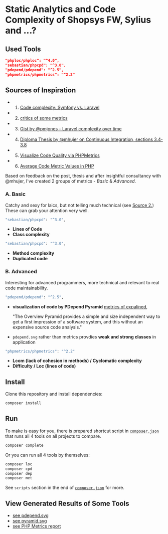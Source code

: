 # Static Analytics and Code Complexity of Shopsys FW, Sylius and ...? 

## Used Tools

```json
"phploc/phploc": "^4.0",
"sebastian/phpcpd": "^3.0",
"pdepend/pdepend": "^2.5",
"phpmetrics/phpmetrics": "^2.2"
```

## Sources of Inspiration 

- 1. [Code complexity: Symfony vs. Laravel](https://medium.com/@taylorotwell/measuring-code-complexity-64356da605f9)
- 2. [critics of some metrics](https://news.ycombinator.com/item?id=13364649)
- 3. [Gist by @pmjones - Laravel complexity over time](https://gist.github.com/pmjones/20109b503a4636fc58046382e7dece75)  
- 4. [Diploma Thesis by @mhujer on Continuous Integration, sections 3.4-3.8](https://blog.martinhujer.cz/bp/)
- 5. [Visualize Code Quality via PHPMetrics](https://www.sitepoint.com/visualize-codes-quality-phpmetrics/)
- 6. [Average Code Metric Values in PHP](https://kaosktrl.wordpress.com/2012/08/18/php-code-metrics-statistics/)

Based on feedback on the post, thesis and after insightful consultancy with @mhujer, I've created 2 groups of metrics - *Basic* & *Advanced*.


### A. Basic 

Catchy and sexy for laics, but not telling much technical (see [Source 2.](https://news.ycombinator.com/item?id=13364649))
These can grab your attention very well.

```bash
"sebastian/phpcpd": "^3.0",
```

- **Lines of Code**
- **Class complexity**

```bash
"sebastian/phpcpd": "^3.0",
```

- **Method complexity**
- **Duplicated code**

### B. Advanced 

Interesting for advanced programmers, more technical and relevant to real code maintainability.

```bash
"pdepend/pdepend": "^2.5",
```


- **visualization of code by PDepend Pyramid** [metrics of expalined](https://pdepend.org/documentation/handbook/reports/overview-pyramid.html), 
 
    "The Overview Pyramid provides a simple and size independent way to get a first impression of a software system, and this without an expensive source code analysis."

- `pdepend.svg` rather than metrics provdies **weak and strong classes** in application


```bash
"phpmetrics/phpmetrics": "^2.2"
```
 
- **Lcom (lack of cohesion in methods) / Cyclomatic complexity** 
- **Difficulty / Loc (lines of code)** 


## Install

Clone this repository and install dependencies: 

```bash
composer install
```


## Run

To make is easy for you, there is prepared shortcut script in [`composer.json`](composer.json) that runs all 4 tools on all projects to compare.

```bash
composer complete 
```

Or you can run all 4 tools by themselves:

```bash
composer loc
composer cpd
composer dep
composer met
```

See `scripts` section in the end of [`composer.json`](composer.json) for more.


## View Generated Results of Some Tools  

- [see pdepend.svg](output/pdepend/pdepend.svg)
- [see pyramid.svg](output/pdepend/pyramid.svg)
- [see PHP Metrics report](output/php-metrics/)
